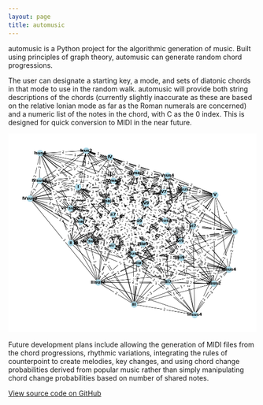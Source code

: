 ```yaml
---
layout: page
title: automusic
---
```


automusic is a Python project for the algorithmic generation of music. Built using principles of graph theory, automusic
can generate random chord progressions.

The user can designate a starting key, a mode, and sets of diatonic chords in that mode to use in the random walk.
automusic will provide both string descriptions of the chords (currently slightly inaccurate as these are based on the 
relative Ionian mode as far as the Roman numerals are concerned) and a numeric list of the notes in the chord, with C as 
the 0 index. This is designed for quick conversion to MIDI in the near future.

![Graph theory](denser_graph.png)

Future development plans include allowing the generation of MIDI files from the chord progressions, rhythmic variations,
integrating the rules of counterpoint to create melodies, key changes, and using chord change probabilities derived from
popular music rather than simply manipulating chord change probabilities based on number of shared notes.

[View source code on GitHub](https://github.com/pyromakesmusic/automusic)